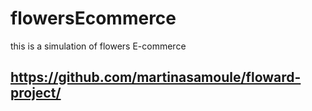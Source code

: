 # flowersEcommerce
this is a simulation of flowers E-commerce

## https://github.com/martinasamoule/floward-project/
